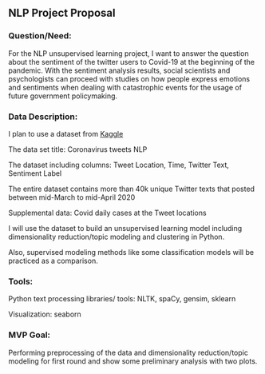 ## NLP Project Proposal

### Question/Need:
For the NLP unsupervised learning project, I want to answer the question about the sentiment of the twitter users to Covid-19 at the beginning of the pandemic. With the sentiment analysis results, social scientists and psychologists can proceed with studies on how people express emotions and sentiments when dealing with catastrophic events for the usage of future government policymaking.

### Data Description:
I plan to use a dataset from [Kaggle](https://www.kaggle.com/datatattle/covid-19-nlp-text-classification)

The data set title: Coronavirus tweets NLP

The dataset including columns: Tweet Location, Time, Twitter Text, Sentiment Label

The entire dataset contains more than 40k unique Twitter texts that posted between mid-March to mid-April 2020

Supplemental data: Covid daily cases at the Tweet locations

I will use the dataset to build an unsupervised learning model including dimensionality reduction/topic modeling and clustering in Python.

Also, supervised modeling methods like some classification models will be practiced as a comparison.

### Tools:

Python text processing libraries/ tools: NLTK, spaCy, gensim, sklearn

Visualization: seaborn

### MVP Goal:
Performing preprocessing of the data and dimensionality reduction/topic modeling for first round and show some preliminary analysis with two plots.
